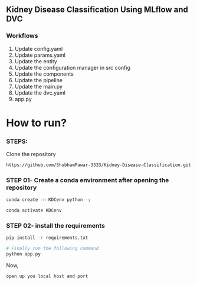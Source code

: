 ## Kidney Disease Classification Using MLflow and DVC

### Workflows

1. Update config.yaml
2. Update params.yaml
3. Update the entity
4. Update the configuration manager in src config
5. Update the components
6. Update the pipeline
7. Update the main.py 
8. Update the dvc.yaml
9. app.py

# How to run?
### STEPS:

Clone the repository

```bash
https://github.com/ShubhamPawar-3333/Kidney-Disease-Classification.git
```
### STEP 01- Create a conda environment after opening the repository

```bash
conda create -n KDCenv python -y
```

```bash
conda activate KDCenv
```


### STEP 02- install the requirements
```bash
pip install -r requirements.txt
```

```bash
# Finally run the following command
python app.py
```

Now,
```bash
open up you local host and port
```
